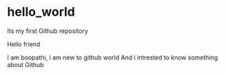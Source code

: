 # hello_world
Its my first Github repository

Hello friend

I am boopathi, i am new to github world
And i intrested to know something about Github
